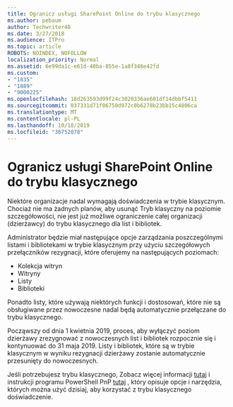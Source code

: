 ```yaml
---
title: Ogranicz usługi SharePoint Online do trybu klasycznego
ms.author: pebaum
author: Techwriter40
ms.date: 3/27/2018
ms.audience: ITPro
ms.topic: article
ROBOTS: NOINDEX, NOFOLLOW
localization_priority: Normal
ms.assetid: 6e99da1c-e61d-40ba-855e-1a8f346e42fd
ms.custom:
- "1835"
- "1889"
- "9000225"
ms.openlocfilehash: 18d263593d99f24c3020336ae601df14dbbf5411
ms.sourcegitcommit: 037331d71f06750d972c0b6278b23bb15c4806ca
ms.translationtype: MT
ms.contentlocale: pl-PL
ms.lasthandoff: 10/18/2019
ms.locfileid: "36752078"
---
```

# <a name="restrict-sharepoint-online-to-classic-mode"></a>Ogranicz usługi SharePoint Online do trybu klasycznego

Niektóre organizacje nadal wymagają doświadczenia w trybie klasycznym. Chociaż nie ma żadnych planów, aby usunąć Tryb klasyczny na poziomie szczegółowości, nie jest już możliwe ograniczenie całej organizacji (dzierżawcy) do trybu klasycznego dla list i bibliotek.

Administrator będzie miał następujące opcje zarządzania poszczególnymi listami i bibliotekami w trybie klasycznym przy użyciu szczegółowych przełączników rezygnacji, które oferujemy na następujących poziomach:

- Kolekcja witryn
- Witryny
- Listy
- Biblioteki

Ponadto listy, które używają niektórych funkcji i dostosowań, które nie są obsługiwane przez nowoczesne nadal będą automatycznie przełączane do trybu klasycznego.

Począwszy od dnia 1 kwietnia 2019, proces, aby wyłączyć poziom dzierżawy zrezygnować z nowoczesnych list i bibliotek rozpocznie się i kontynuować do 31 maja 2019.  Listy i bibliotek, które są w trybie klasycznym w wyniku rezygnacji dzierżawy zostanie automatycznie przesunięty do nowoczesnych.

Jeśli potrzebujesz trybu klasycznego, Zobacz więcej informacji [tutaj](https://techcommunity.microsoft.com/t5/Microsoft-SharePoint-Blog/Delivering-SharePoint-modern-experiences/ba-p/315023) i instrukcji programu PowerShell PnP [tutaj](https://docs.microsoft.com/sharepoint/dev/transform/modernize-userinterface-lists-and-libraries-optout) , który opisuje opcje i narzędzia, których można użyć dzisiaj, aby korzystać z trybu klasycznego doświadczenie.
